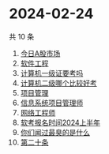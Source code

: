 # 2024-02-24

共 10 条

<!-- BEGIN ZHIHUSEARCH -->
<!-- 最后更新时间 Sat Feb 24 2024 06:10:38 GMT+0800 (China Standard Time) -->
1. [今日A股市场](https://www.zhihu.com/search?q=今日A股市场)
1. [软件工程](https://www.zhihu.com/search?q=软件工程)
1. [计算机一级证要考吗](https://www.zhihu.com/search?q=计算机一级证要考吗)
1. [计算机二级哪个比较好考](https://www.zhihu.com/search?q=计算机二级哪个比较好考)
1. [项目管理](https://www.zhihu.com/search?q=项目管理)
1. [信息系统项目管理师](https://www.zhihu.com/search?q=信息系统项目管理师)
1. [网络工程师](https://www.zhihu.com/search?q=网络工程师)
1. [软考报名时间2024上半年](https://www.zhihu.com/search?q=软考报名时间2024上半年)
1. [你们闻过最臭的是什么](https://www.zhihu.com/search?q=你们闻过最臭的是什么)
1. [第二十条](https://www.zhihu.com/search?q=第二十条)
<!-- END ZHIHUSEARCH -->
